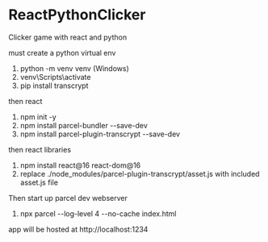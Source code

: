 # ReactPythonClicker
Clicker game with react and python 

must create a python virtual env
1. python -m venv venv (Windows)
2. venv\Scripts\activate
3. pip install transcrypt

then react
1. npm init -y
2. npm install parcel-bundler --save-dev
3. npm install parcel-plugin-transcrypt --save-dev

then react libraries
1. npm install react@16 react-dom@16
2. replace ./node_modules/parcel-plugin-transcrypt/asset.js with included asset.js file

Then start up parcel dev webserver 
1. npx parcel --log-level 4 --no-cache index.html

app will be hosted at http://localhost:1234



